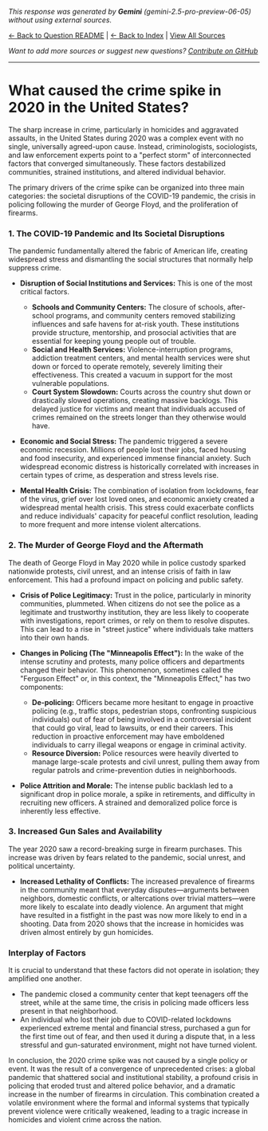 <!-- 
Generated by: gemini
Model: gemini-2.5-pro-preview-06-05
Prompt type: default
Generated at: 2025-06-13T11:15:16.204700
-->

*This response was generated by **Gemini** (gemini-2.5-pro-preview-06-05) without using external sources.*

[← Back to Question README](README.md) | [← Back to Index](../README.md) | [View All Sources](../allsources.md)

*Want to add more sources or suggest new questions? [Contribute on GitHub](https://github.com/justinwest/SuggestedSources)*

---

# What caused the crime spike in 2020 in the United States?

The sharp increase in crime, particularly in homicides and aggravated assaults, in the United States during 2020 was a complex event with no single, universally agreed-upon cause. Instead, criminologists, sociologists, and law enforcement experts point to a "perfect storm" of interconnected factors that converged simultaneously. These factors destabilized communities, strained institutions, and altered individual behavior.

The primary drivers of the crime spike can be organized into three main categories: the societal disruptions of the COVID-19 pandemic, the crisis in policing following the murder of George Floyd, and the proliferation of firearms.

### 1. The COVID-19 Pandemic and Its Societal Disruptions

The pandemic fundamentally altered the fabric of American life, creating widespread stress and dismantling the social structures that normally help suppress crime.

*   **Disruption of Social Institutions and Services:** This is one of the most critical factors.
    *   **Schools and Community Centers:** The closure of schools, after-school programs, and community centers removed stabilizing influences and safe havens for at-risk youth. These institutions provide structure, mentorship, and prosocial activities that are essential for keeping young people out of trouble.
    *   **Social and Health Services:** Violence-interruption programs, addiction treatment centers, and mental health services were shut down or forced to operate remotely, severely limiting their effectiveness. This created a vacuum in support for the most vulnerable populations.
    *   **Court System Slowdown:** Courts across the country shut down or drastically slowed operations, creating massive backlogs. This delayed justice for victims and meant that individuals accused of crimes remained on the streets longer than they otherwise would have.

*   **Economic and Social Stress:** The pandemic triggered a severe economic recession. Millions of people lost their jobs, faced housing and food insecurity, and experienced immense financial anxiety. Such widespread economic distress is historically correlated with increases in certain types of crime, as desperation and stress levels rise.

*   **Mental Health Crisis:** The combination of isolation from lockdowns, fear of the virus, grief over lost loved ones, and economic anxiety created a widespread mental health crisis. This stress could exacerbate conflicts and reduce individuals' capacity for peaceful conflict resolution, leading to more frequent and more intense violent altercations.

### 2. The Murder of George Floyd and the Aftermath

The death of George Floyd in May 2020 while in police custody sparked nationwide protests, civil unrest, and an intense crisis of faith in law enforcement. This had a profound impact on policing and public safety.

*   **Crisis of Police Legitimacy:** Trust in the police, particularly in minority communities, plummeted. When citizens do not see the police as a legitimate and trustworthy institution, they are less likely to cooperate with investigations, report crimes, or rely on them to resolve disputes. This can lead to a rise in "street justice" where individuals take matters into their own hands.

*   **Changes in Policing (The "Minneapolis Effect"):** In the wake of the intense scrutiny and protests, many police officers and departments changed their behavior. This phenomenon, sometimes called the "Ferguson Effect" or, in this context, the "Minneapolis Effect," has two components:
    *   **De-policing:** Officers became more hesitant to engage in proactive policing (e.g., traffic stops, pedestrian stops, confronting suspicious individuals) out of fear of being involved in a controversial incident that could go viral, lead to lawsuits, or end their careers. This reduction in proactive enforcement may have emboldened individuals to carry illegal weapons or engage in criminal activity.
    *   **Resource Diversion:** Police resources were heavily diverted to manage large-scale protests and civil unrest, pulling them away from regular patrols and crime-prevention duties in neighborhoods.

*   **Police Attrition and Morale:** The intense public backlash led to a significant drop in police morale, a spike in retirements, and difficulty in recruiting new officers. A strained and demoralized police force is inherently less effective.

### 3. Increased Gun Sales and Availability

The year 2020 saw a record-breaking surge in firearm purchases. This increase was driven by fears related to the pandemic, social unrest, and political uncertainty.

*   **Increased Lethality of Conflicts:** The increased prevalence of firearms in the community meant that everyday disputes—arguments between neighbors, domestic conflicts, or altercations over trivial matters—were more likely to escalate into deadly violence. An argument that might have resulted in a fistfight in the past was now more likely to end in a shooting. Data from 2020 shows that the increase in homicides was driven almost entirely by gun homicides.

### Interplay of Factors

It is crucial to understand that these factors did not operate in isolation; they amplified one another.

*   The pandemic closed a community center that kept teenagers off the street, while at the same time, the crisis in policing made officers less present in that neighborhood.
*   An individual who lost their job due to COVID-related lockdowns experienced extreme mental and financial stress, purchased a gun for the first time out of fear, and then used it during a dispute that, in a less stressful and gun-saturated environment, might not have turned violent.

In conclusion, the 2020 crime spike was not caused by a single policy or event. It was the result of a convergence of unprecedented crises: a global pandemic that shattered social and institutional stability, a profound crisis in policing that eroded trust and altered police behavior, and a dramatic increase in the number of firearms in circulation. This combination created a volatile environment where the formal and informal systems that typically prevent violence were critically weakened, leading to a tragic increase in homicides and violent crime across the nation.